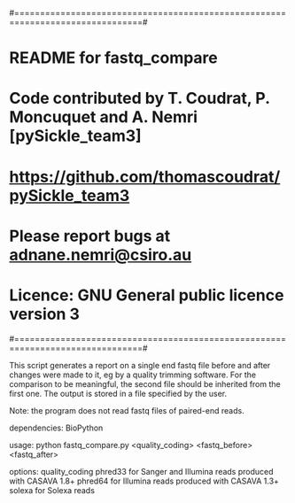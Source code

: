 #===============================================================================#
# README for fastq_compare                                                      #
#                                                                               #
# Code contributed by T. Coudrat, P. Moncuquet and A. Nemri [pySickle_team3]    #
# https://github.com/thomascoudrat/pySickle_team3                               #
# Please report bugs at adnane.nemri@csiro.au                                   #
# Licence: GNU General public licence version 3                                 #
#===============================================================================#

This script generates a report on a single end fastq file before and after changes were made to it, eg
by a quality trimming software. For the comparison to be meaningful, the second file should be inherited from the first one.
The output is stored in a file specified by the user.

Note: the program does not read fastq files of paired-end reads.

dependencies: BioPython

usage: python fastq_compare.py <quality_coding> <fastq_before> <fastq_after> <outfile>



options:
   quality_coding         phred33 for Sanger and Illumina reads produced with CASAVA 1.8+
                          phred64 for Illumina reads produced with CASAVA 1.3+
                          solexa for Solexa reads

